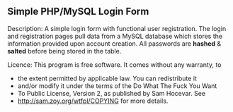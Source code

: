 ## Simple PHP/MySQL Login Form

Description: A simple login form with functional user registration. The login and registration pages pull data from a MySQL database which stores the information provided upon account creation.
All passwords are __hashed__ & __salted__  before being stored in the table.

Licence: This program is free software. It comes without any warranty, to
 * the extent permitted by applicable law. You can redistribute it
 * and/or modify it under the terms of the Do What The Fuck You Want
 * To Public License, Version 2, as published by Sam Hocevar. See
 * http://sam.zoy.org/wtfpl/COPYING for more details.
